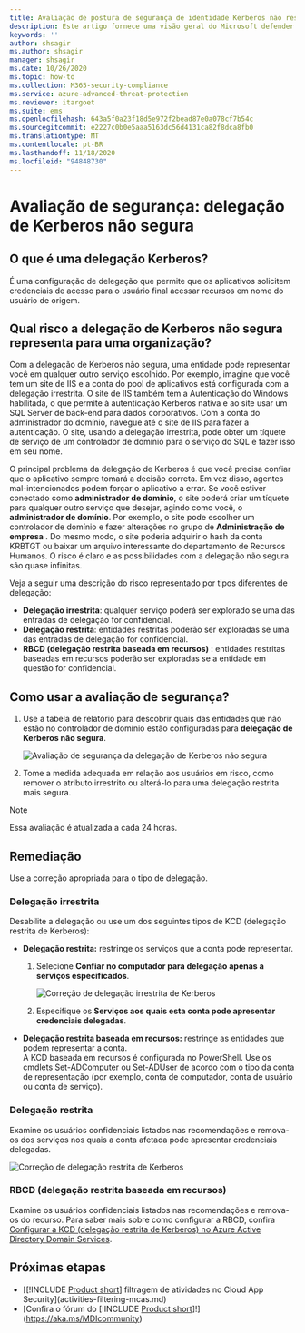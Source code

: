 ```yaml
---
title: Avaliação de postura de segurança de identidade Kerberos não restringida do Microsoft defender para identidade
description: Este artigo fornece uma visão geral do Microsoft defender para relatórios de avaliação de postura de segurança de identidade Kerberos irrestrito da identidade.
keywords: ''
author: shsagir
ms.author: shsagir
manager: shsagir
ms.date: 10/26/2020
ms.topic: how-to
ms.collection: M365-security-compliance
ms.service: azure-advanced-threat-protection
ms.reviewer: itargoet
ms.suite: ems
ms.openlocfilehash: 643a5f0a23f18d5e972f2bead87e0a078cf7b54c
ms.sourcegitcommit: e2227c0b0e5aaa5163dc56d4131ca82f8dca8fb0
ms.translationtype: MT
ms.contentlocale: pt-BR
ms.lasthandoff: 11/18/2020
ms.locfileid: "94848730"
---
```

# <a name="security-assessment-unsecure-kerberos-delegation"></a>Avaliação de segurança: delegação de Kerberos não segura

## <a name="what-is-kerberos-delegation"></a>O que é uma delegação Kerberos?

É uma configuração de delegação que permite que os aplicativos solicitem credenciais de acesso para o usuário final acessar recursos em nome do usuário de origem.

## <a name="what-risk-does-unsecure-kerberos-delegation-pose-to-an-organization"></a>Qual risco a delegação de Kerberos não segura representa para uma organização?

Com a delegação de Kerberos não segura, uma entidade pode representar você em qualquer outro serviço escolhido. Por exemplo, imagine que você tem um site de IIS e a conta do pool de aplicativos está configurada com a delegação irrestrita. O site de IIS também tem a Autenticação do Windows habilitada, o que permite à autenticação Kerberos nativa e ao site usar um SQL Server de back-end para dados corporativos. Com a conta do administrador do domínio, navegue até o site de IIS para fazer a autenticação. O site, usando a delegação irrestrita, pode obter um tíquete de serviço de um controlador de domínio para o serviço do SQL e fazer isso em seu nome.

O principal problema da delegação de Kerberos é que você precisa confiar que o aplicativo sempre tomará a decisão correta. Em vez disso, agentes mal-intencionados podem forçar o aplicativo a errar. Se você estiver conectado como **administrador de domínio**, o site poderá criar um tíquete para qualquer outro serviço que desejar, agindo como você, o **administrador de domínio**. Por exemplo, o site pode escolher um controlador de domínio e fazer alterações no grupo de **Administração de empresa** . Do mesmo modo, o site poderia adquirir o hash da conta KRBTGT ou baixar um arquivo interessante do departamento de Recursos Humanos. O risco é claro e as possibilidades com a delegação não segura são quase infinitas.

Veja a seguir uma descrição do risco representado por tipos diferentes de delegação:

- **Delegação irrestrita**: qualquer serviço poderá ser explorado se uma das entradas de delegação for confidencial.
- **Delegação restrita**: entidades restritas poderão ser exploradas se uma das entradas de delegação for confidencial.
- **RBCD (delegação restrita baseada em recursos)** : entidades restritas baseadas em recursos poderão ser exploradas se a entidade em questão for confidencial.

## <a name="how-do-i-use-this-security-assessment"></a>Como usar a avaliação de segurança?

1. Use a tabela de relatório para descobrir quais das entidades que não estão no controlador de domínio estão configuradas para **delegação de Kerberos não segura**.

    ![Avaliação de segurança da delegação de Kerberos não segura](media/cas-isp-kerberos-delegation-2.png)
1. Tome a medida adequada em relação aos usuários em risco, como remover o atributo irrestrito ou alterá-lo para uma delegação restrita mais segura.

> [!NOTE]
> Essa avaliação é atualizada a cada 24 horas.

## <a name="remediation"></a>Remediação

Use a correção apropriada para o tipo de delegação.

### <a name="unconstrained-delegation"></a>Delegação irrestrita

Desabilite a delegação ou use um dos seguintes tipos de KCD (delegação restrita de Kerberos):

- **Delegação restrita:** restringe os serviços que a conta pode representar.

    1. Selecione **Confiar no computador para delegação apenas a serviços especificados**.

        ![Correção de delegação irrestrita de Kerberos](media/cas-isp-unconstrained-kerberos-1.png)

    2. Especifique os **Serviços aos quais esta conta pode apresentar credenciais delegadas**.

- **Delegação restrita baseada em recursos:** restringe as entidades que podem representar a conta.  
A KCD baseada em recursos é configurada no PowerShell. Use os cmdlets [Set-ADComputer](/powershell/module/addsadministration/set-adcomputer?view=win10-ps&preserve-view=true) ou [Set-ADUser](/powershell/module/addsadministration/set-aduser?view=win10-ps&preserve-view=true) de acordo com o tipo da conta de representação (por exemplo, conta de computador, conta de usuário ou conta de serviço).

### <a name="constrained-delegation"></a>Delegação restrita

Examine os usuários confidenciais listados nas recomendações e remova-os dos serviços nos quais a conta afetada pode apresentar credenciais delegadas.

![Correção de delegação restrita de Kerberos](media/cas-isp-unconstrained-kerberos-2.png)

### <a name="resource-based-constrained-delegation-rbcd"></a>RBCD (delegação restrita baseada em recursos)

Examine os usuários confidenciais listados nas recomendações e remova-os do recurso. Para saber mais sobre como configurar a RBCD, confira [Configurar a KCD (delegação restrita de Kerberos) no Azure Active Directory Domain Services](/azure/active-directory-domain-services/deploy-kcd).

## <a name="next-steps"></a>Próximas etapas

- [[!INCLUDE [Product short](includes/product-short.md)] filtragem de atividades no Cloud App Security](activities-filtering-mcas.md)
- [Confira o fórum do [!INCLUDE [Product short](includes/product-short.md)]!](https://aka.ms/MDIcommunity)
